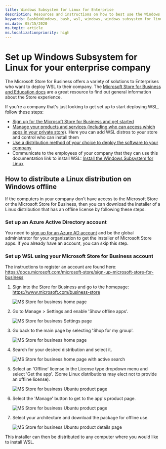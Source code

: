 ```yaml
---
title: Windows Subsystem for Linux for Enterprise
description: Resources and instructions on how to best use the Windows Subsystem for Linux in an Enterprise environment.
keywords: BashOnWindows, bash, wsl, windows, windows subsystem for linux, windowssubsystem, ubuntu, debian, suse, windows 10, enterprise, deployment, offline, packaging, store, distribution, installation, install
ms.date: 05/15/2020
ms.topic: article
ms.localizationpriority: high
---
```


# Set up Windows Subsystem for Linux for your enterprise company

The Microsoft Store for Business offers a variety of solutions to Enterprises who want to deploy WSL to their company. The [Microsoft Store for Business and Education docs](https://docs.microsoft.com/microsoft-store/) are a great resource to find out general information about the Store experience.

If you're a company that's just looking to get set up to start deploying WSL, follow these steps:

* [Sign up for the Microsoft Store for Business and get started](https://docs.microsoft.com/microsoft-store/sign-up-microsoft-store-for-business-overview)
* [Manage your products and services (including who can access which apps in your private store)](https://docs.microsoft.com/microsoft-store/manage-apps-microsoft-store-for-business-overview). Here you can add WSL distros to your store and control who can install them
* [Use a distribution method of your choice to deploy the software to your company](https://docs.microsoft.com/microsoft-store/distribute-apps-to-your-employees-microsoft-store-for-business)
* Communicate to the employees of your company that they can use this documentation link to install WSL: [Install the Windows Subsystem for Linux](./install-wsl10.md)

## How to distribute a Linux distribution on Windows offline

If the computers in your company don't have access to the Microsoft Store or the Microsoft Store for Business, then you can download the installer of a Linux distribution that has an offline license by following these steps.

### Set up an Azure Active Directory account

You need to [sign up for an Azure AD account](https://docs.microsoft.com/azure/active-directory/fundamentals/sign-up-organization?WT.mc_id=windows-c9-niner) and be the global administrator for your organization to get the installer of Microsoft Store apps. If you already have an account, you can skip this step.

### Set up WSL using your Microsoft Store for Business account

The instructions to register an account are found here:
https://docs.microsoft.com/microsoft-store/sign-up-microsoft-store-for-business

1. Sign into the Store for Business and go to the homepage: https://www.microsoft.com/business-store

    ![MS Store for business home page](media/offlineinstallscreens/1-screen.png)

2. Go to Manage > Settings and enable 'Show offline apps'.

    ![MS Store for business Settings page](media/offlineinstallscreens/2-screen.png)

3. Go back to the main page by selecting 'Shop for my group'.

    ![MS Store for business home page](media/offlineinstallscreens/1-screen.png)

4. Search for your desired distribution and select it.

    ![MS Store for business home page with active search](media/offlineinstallscreens/3-screen.png)

5. Select an 'Offline' license in the License type dropdown menu and select 'Get the app'. (Some Linux distributions may elect not to provide an offline license).

    ![MS Store for business Ubuntu product page](media/offlineinstallscreens/4-screen.png)

6. Select the 'Manage' button to get to the app's product page.

    ![MS Store for business Ubuntu product page](media/offlineinstallscreens/5-screen.png)

7. Select your architecture and download the package for offline use.

    ![MS Store for business Ubuntu product details page](media/offlineinstallscreens/6-screen.png)

This installer can then be distributed to any computer where you would like to install WSL.
